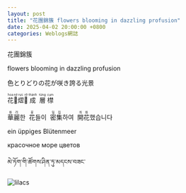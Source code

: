 ```yaml
---
layout: post
title: "花團錦簇 flowers blooming in dazzling profusion"
date: 2025-04-02 20:00:00 +0800
categories: Weblogs網誌
---
```


<link rel="stylesheet" href="/style.css">

花團錦簇

flowers blooming in dazzling profusion

色とりどりの花が咲き誇る光景

<ruby>花<rt>hoa</rt></ruby><ruby>𦬑<rt>nở</rt></ruby><ruby>熤<rt>rực</rt></ruby><ruby>𠒦<rt>rỡ</rt></ruby>&nbsp;<ruby>成<rt>thành</rt></ruby>&nbsp;&nbsp;<ruby>層<rt>từng</rt></ruby>&nbsp;<ruby>㯲<rt>cụm</rt></ruby>

<ruby>華<rt>화</rt></ruby><ruby>麗<rt>려</rt></ruby>한&nbsp;&nbsp;<ruby>花<rt>꽃</rt></ruby>들이&nbsp;&nbsp;<ruby>密<rt>밀</rt></ruby><ruby>集<rt>집</rt></ruby>하여&nbsp;&nbsp;<ruby>開<rt>개</rt></ruby><ruby>花<rt>화</rt></ruby>했습니다

ein üppiges Blütenmeer

красочное море цветов

མེ་ཏོག་གི་ཚོགས་ཤིན་ཏུ་མདངས་བཟང་

<img src="https://sun9-13.userapi.com/impg/fC6bwK9LLbGXpnzO0oJGgn3nr6STnt2kmmHcpw/9inIzET_iNE.jpg?size=2560x1920&quality=95&sign=0430ed4cc80f5f3eb2bf4129b4e94a66&type=album" alt="lilacs"/>
